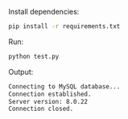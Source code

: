 Install dependencies:

```sh
pip install -r requirements.txt
```

Run:
```sh
python test.py
```

Output:
```sh
Connecting to MySQL database...
Connection established.
Server version: 8.0.22
Connection closed.
```
